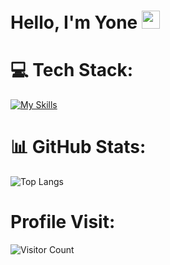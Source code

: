 # Hello, I'm Yone <img src="https://github.com/TheDudeThatCode/TheDudeThatCode/raw/master/Assets/Hi.gif" width="29px">
# 💻 Tech Stack:
[![My Skills](https://skillicons.dev/icons?i=c,cpp,python,js,java,ruby)](https://skillicons.dev)

# 📊 GitHub Stats:
![Top Langs](https://github-readme-stats.vercel.app/api/top-langs/?username=YoneIsBack&layout=compact&theme=dark)

# Profile Visit:
![Visitor Count](https://profile-counter.glitch.me/YoneIsBack/count.svg)
